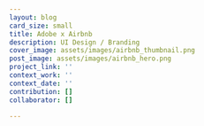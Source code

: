 ```yaml
---
layout: blog
card_size: small
title: Adobe x Airbnb
description: UI Design / Branding
cover_image: assets/images/airbnb_thumbnail.png
post_image: assets/images/airbnb_hero.png
project_link: ''
context_work: ''
context_date: ''
contribution: []
collaborator: []

---
```

